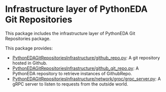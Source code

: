 # Infrastructure layer of PythonEDA Git Repositories

This package includes the infrastructure layer of PythonEDA Git Repositories package.

This package provides:
- [PythonEDAGitRepositoriesInfrastructure/github_repo.py](PythonEDAGitRepositoriesInfrastructure/github_repo.py "GithubRepo"): A git repository hosted in Github.
- [PythonEDAGitRepositoriesInfrastructure/github_git_repo.py](PythonEDAGitRepositoriesInfrastructure/github_git_repo.py "GithubGitRepo"): A PythonEDA repository to retrieve instances of GithubRepo.
- [PythonEDAGitRepositoriesInfrastructure/network/grpc/grpc_server.py](PythonEDAGitRepositoriesInfrastructure/network/grpc/grpc_server.py): A gRPC server to listen to requests from the outside world. 
